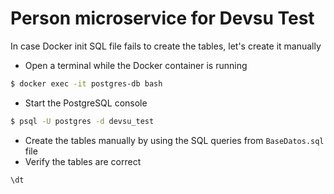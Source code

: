 # Person microservice for Devsu Test

In case Docker init SQL file fails to create the tables, let's create it manually

- Open a terminal while the Docker container is running
```bash
$ docker exec -it postgres-db bash
```

- Start the PostgreSQL console
```bash
$ psql -U postgres -d devsu_test
```

- Create the tables manually by using the SQL queries from `BaseDatos.sql` file
- Verify the tables are correct
```sql
\dt
```